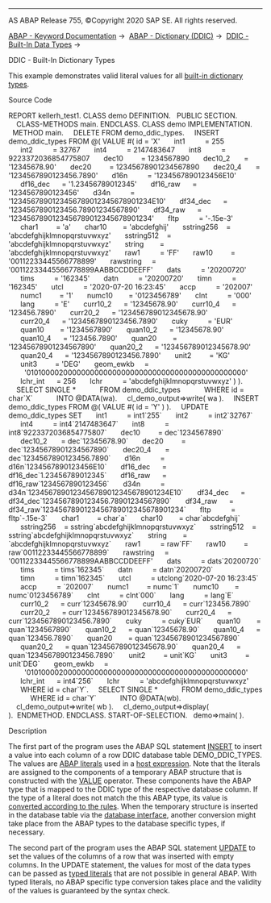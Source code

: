   

* * *

AS ABAP Release 755, ©Copyright 2020 SAP SE. All rights reserved.

[ABAP - Keyword Documentation](javascript:call_link\('abenabap.htm'\)) →  [ABAP - Dictionary (DDIC)](javascript:call_link\('abenabap_dictionary.htm'\)) →  [DDIC - Built-In Data Types](javascript:call_link\('abenddic_builtin_types_intro.htm'\)) → 

DDIC - Built-In Dictionary Types

This example demonstrates valid literal values for all [built-in dictionary types](javascript:call_link\('abenddic_builtin_types.htm'\)).

Source Code

REPORT kellerh\_test1.
CLASS demo DEFINITION.
  PUBLIC SECTION.
    CLASS-METHODS main.
ENDCLASS.
CLASS demo IMPLEMENTATION.
  METHOD main.
    DELETE FROM demo\_ddic\_types.
    INSERT demo\_ddic\_types FROM @( VALUE #( id = 'X'
      int1          = 255
      int2          = 32767
      int4          = 2147483647
      int8          = 9223372036854775807
      dec10         = 1234567890
      dec10\_2       = '12345678.90'
      dec20         = 12345678901234567890
      dec20\_4       = '1234567890123456.7890'
      d16n          = '1234567890123456E10'
      df16\_dec      = '1.23456789012345'
      df16\_raw      = '1234567890123456'
      d34n          = '1234567890123456789012345678901234E10'
      df34\_dec      = '1234567890123456.78901234567890'
      df34\_raw      = '1234567890123456789012345678901234'
      fltp          = '-.15e-3'
      char1         = 'a'
      char10        = 'abcdefghij'
      sstring256    = 'abcdefghijklmnopqrstuvwxyz'
      sstring512    = 'abcdefghijklmnopqrstuvwxyz'
      string        = 'abcdefghijklmnopqrstuvwxyz'
      raw1          = 'FF'
      raw10         = '00112233445566778899'
      rawstring     = '00112233445566778899AABBCCDDEEFF'
      dats          = '20200720'
      tims          = '162345'
      datn          = '20200720'
      timn          = '162345'
      utcl          = '2020-07-20 16:23:45'
      accp          = '202007'
      numc1         = '1'
      numc10        = '0123456789'
      clnt          = '000'
      lang          = 'E'
      curr10\_2      = '12345678.90'
      curr10\_4      = '123456.7890'
      curr20\_2      = '123456789012345678.90'
      curr20\_4      = '1234567890123456.7890'
      cuky          = 'EUR'
      quan10        = '1234567890'
      quan10\_2      = '12345678.90'
      quan10\_4      = '123456.7890'
      quan20        = '12345678901234567890'
      quan20\_2      = '123456789012345678.90'
      quan20\_4      = '1234567890123456.7890'
      unit2         = 'KG'
      unit3         = 'DEG'
      geom\_ewkb     =
        '01010000200000000000000000000000000000000000000000'
      lchr\_int      = 256
      lchr          = 'abcdefghijklmnopqrstuvwxyz' ) ).
    SELECT SINGLE \*
           FROM demo\_ddic\_types
           WHERE id = char\`X\`
           INTO @DATA(wa).
    cl\_demo\_output=>write( wa ).
    INSERT demo\_ddic\_types FROM @( VALUE #( id = 'Y' ) ).
    UPDATE demo\_ddic\_types SET
      int1          = int1\`255\`
      int2          = int2\`32767\`
      int4          = int4\`2147483647\`
      int8          = int8\`9223372036854775807\`
      dec10         = dec\`1234567890\`
      dec10\_2       = dec\`12345678.90\`
      dec20         = dec\`12345678901234567890\`
      dec20\_4       = dec\`1234567890123456.7890\`
      d16n          = d16n\`1234567890123456E10\`
      df16\_dec      = df16\_dec\`1.23456789012345\`
      df16\_raw      = df16\_raw\`1234567890123456\`
      d34n          = d34n\`1234567890123456789012345678901234E10\`
      df34\_dec      = df34\_dec\`1234567890123456.78901234567890\`
      df34\_raw      = df34\_raw\`1234567890123456789012345678901234\`
      fltp          = fltp\`-.15e-3\`
      char1         = char\`a\`
      char10        = char\`abcdefghij\`
      sstring256    = sstring\`abcdefghijklmnopqrstuvwxyz\`
      sstring512    = sstring\`abcdefghijklmnopqrstuvwxyz\`
      string        = \`abcdefghijklmnopqrstuvwxyz\`
      raw1          = raw\`FF\`
      raw10         = raw\`00112233445566778899\`
      rawstring     = '00112233445566778899AABBCCDDEEFF'
      dats          = dats\`20200720\`
      tims          = tims\`162345\`
      datn          = datn\`20200720\`
      timn          = timn\`162345\`
      utcl          = utclong\`2020-07-20 16:23:45\`
      accp          = \`202007\`
      numc1         = numc\`1\`
      numc10        = numc\`0123456789\`
      clnt          = clnt\`000\`
      lang          = lang\`E\`
      curr10\_2      = curr\`12345678.90\`
      curr10\_4      = curr\`123456.7890\`
      curr20\_2      = curr\`123456789012345678.90\`
      curr20\_4      = curr\`1234567890123456.7890\`
      cuky          = cuky\`EUR\`
      quan10        = quan\`1234567890\`
      quan10\_2      = quan\`12345678.90\`
      quan10\_4      = quan\`123456.7890\`
      quan20        = quan\`12345678901234567890\`
      quan20\_2      = quan\`123456789012345678.90\`
      quan20\_4      = quan\`1234567890123456.7890\`
      unit2         = unit\`KG\`
      unit3         = unit\`DEG\`
      geom\_ewkb     =
        '01010000200000000000000000000000000000000000000000'
      lchr\_int      = int4\`256\`
      lchr          = 'abcdefghijklmnopqrstuvwxyz'
      WHERE id = char\`Y\`.
    SELECT SINGLE \*
           FROM demo\_ddic\_types
           WHERE id = char\`Y\`
           INTO @DATA(wb).
    cl\_demo\_output=>write( wb ).
    cl\_demo\_output=>display( ).  ENDMETHOD.
ENDCLASS.
START-OF-SELECTION.
  demo=>main( ).

Description

The first part of the program uses the ABAP SQL statement [INSERT](javascript:call_link\('abapinsert_dbtab.htm'\)) to insert a value into each column of a row DDIC database table DEMO\_DDIC\_TYPES. The values are [ABAP literals](javascript:call_link\('abenabap_sql_literals.htm'\)) used in a [host expression](javascript:call_link\('abenopen_sql_host_expressions.htm'\)). Note that the literals are assigned to the components of a temporary ABAP structure that is constructed with the [VALUE](javascript:call_link\('abenconstructor_expression_value.htm'\)) operator. These components have the ABAP type that is mapped to the DDIC type of the respective database column. If the type of a literal does not match the this ABAP type, its value is [converted according to the rules](javascript:call_link\('abenconversion_elementary.htm'\)). When the temporary structure is inserted in the database table via the [database interface](javascript:call_link\('abendatabase_interface_glosry.htm'\) "Glossary Entry"), another conversion might take place from the ABAP types to the database specific types, if necessary.

The second part of the program uses the ABAP SQL statement [UPDATE](javascript:call_link\('abapinsert_dbtab.htm'\)) to set the values of the columns of a row that was inserted with empty columns. In the UPDATE statement, the values for most of the data types can be passed as [typed literals](javascript:call_link\('abenabap_sql_typed_literals.htm'\)) that are not possible in general ABAP. With typed literals, no ABAP specific type conversion takes place and the validity of the values is guaranteed by the syntax check.